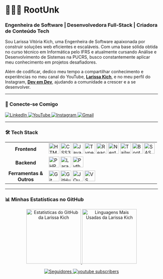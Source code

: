 # 👩🏻‍💻 RootUnk
### Engenheira de Software | Desenvolvedora Full-Stack | Criadora de Conteúdo Tech

<p align="left">
  Sou Larissa Vitória Kich, uma Engenheira de Software apaixonada por construir soluções web eficientes e escaláveis. Com uma base sólida obtida no curso técnico em Informática pelo IFRS e atualmente cursando Análise e Desenvolvimento de Sistemas na PUCRS, busco constantemente aplicar meu conhecimento em projetos desafiadores.
</p>

<p align="left">
  Além de codificar, dedico meu tempo a compartilhar conhecimento e experiências no meu canal do YouTube, <strong><a href="https://www.youtube.com/channel/UCo-gJ8RnTn5akHqHvO55DVA">Larissa Kich</a></strong>, e no meu perfil do Instagram, <strong><a href="https://www.instagram.com/dev_em_dev/">Dev em Dev</a></strong>, ajudando a comunidade a crescer e a se desenvolver.
</p>

---

### 🔗 Conecte-se Comigo
<p align="left">
  <a href="https://www.linkedin.com/in/seu-linkedin-aqui" target="_blank">
    <img src="https://img.shields.io/badge/LinkedIn-0077B5?style=for-the-badge&logo=linkedin&logoColor=white" alt="LinkedIn">
  </a>
  <a href="https://www.youtube.com/channel/UCo-gJ8RnTn5akHqHvO55DVA" target="_blank">
    <img src="https://img.shields.io/badge/YouTube-FF0000?style=for-the-badge&logo=youtube&logoColor=white" alt="YouTube">
  </a>
  <a href="https://www.instagram.com/dev_em_dev/" target="_blank">
    <img src="https://img.shields.io/badge/Instagram-E4405F?style=for-the-badge&logo=instagram&logoColor=white" alt="Instagram">
  </a>
  <a href="mailto:seu-email-aqui@dominio.com">
    <img src="https://img.shields.io/badge/Gmail-D14836?style=for-the-badge&logo=gmail&logoColor=white" alt="Gmail">
  </a>
</p>

---

### 🛠️ Tech Stack

<table align="center">
  <tr>
    <td align="center" width="120">
      <strong>Frontend</strong>
    </td>
    <td>
      <img src="https://cdn.jsdelivr.net/gh/devicons/devicon@latest/icons/html5/html5-original.svg" width="35" alt="HTML5" title="HTML5"/>
      <img src="https://cdn.jsdelivr.net/gh/devicons/devicon@latest/icons/css3/css3-original.svg" width="35" alt="CSS3" title="CSS3"/>
      <img src="https://cdn.jsdelivr.net/gh/devicons/devicon@latest/icons/javascript/javascript-original.svg" width="35" alt="JavaScript" title="JavaScript"/>
      <img src="https://cdn.jsdelivr.net/gh/devicons/devicon@latest/icons/typescript/typescript-original.svg" width="35" alt="TypeScript" title="TypeScript"/>
      <img src="https://cdn.jsdelivr.net/gh/devicons/devicon@latest/icons/react/react-original.svg" width="35" alt="React" title="React"/>
      <img src="https://cdn.jsdelivr.net/gh/devicons/devicon@latest/icons/nextjs/nextjs-original.svg" width="35" alt="Next.js" title="Next.js"/>
      <img src="https://cdn.jsdelivr.net/gh/devicons/devicon@latest/icons/tailwindcss/tailwindcss-original.svg" width="35" alt="Tailwind CSS" title="Tailwind CSS"/>
      <img src="https://cdn.jsdelivr.net/gh/devicons/devicon@latest/icons/bootstrap/bootstrap-original.svg" width="35" alt="Bootstrap" title="Bootstrap"/>
      <img src="https://cdn.jsdelivr.net/gh/devicons/devicon@latest/icons/sass/sass-original.svg" width="35" alt="SASS" title="SASS"/>
    </td>
  </tr>
  <tr>
    <td align="center">
      <strong>Backend</strong>
    </td>
    <td>
      <img src="https://cdn.jsdelivr.net/gh/devicons/devicon@latest/icons/php/php-original.svg" width="35" alt="PHP" title="PHP"/>
      <img src="https://cdn.jsdelivr.net/gh/devicons/devicon@latest/icons/laravel/laravel-original.svg" width="35" alt="Laravel" title="Laravel"/>
      <img src="https://cdn.jsdelivr.net/gh/devicons/devicon@latest/icons/python/python-original.svg" width="35" alt="Python" title="Python"/>
    </td>
  </tr>
  <tr>
    <td align="center">
      <strong>Ferramentas & Outros</strong>
    </td>
    <td>
      <img src="https://cdn.jsdelivr.net/gh/devicons/devicon@latest/icons/git/git-original.svg" width="35" alt="Git" title="Git"/>
      <img src="https://cdn.jsdelivr.net/gh/devicons/devicon@latest/icons/github/github-original.svg" width="35" alt="GitHub" title="GitHub"/>
      <img src="https://cdn.jsdelivr.net/gh/devicons/devicon@latest/icons/jquery/jquery-original.svg" width="35" alt="JQuery" title="JQuery"/>
      <img src="https://cdn.jsdelivr.net/gh/devicons/devicon@latest/icons/vscode/vscode-original.svg" width="35" alt="VS Code" title="VS Code"/>
    </td>
  </tr>
</table>

---

### 📊 Minhas Estatísticas no GitHub

<p align="center">
  <a href="https://github.com/Larissakich">
    <img height="180em" src="https://github-readme-stats.vercel.app/api?username=Larissakich&show_icons=true&theme=tokyonight&include_all_commits=true&count_private=true&locale=pt-br" alt="Estatísticas do GitHub da Larissa Kich"/>
  </a>
  <a href="https://github.com/Larissakich">
    <img height="180em" src="https://github-readme-stats.vercel.app/api/top-langs/?username=larissakich&layout=compact&langs_count=7&theme=tokyonight&locale=pt-br&custom_title=Linguagens Mais Usadas" alt="Linguagens Mais Usadas da Larissa Kich"/>
  </a>
</p>

<p align="center">
  <a href="https://github.com/Larissakich?tab=followers">
      <img alt="Seguidores" title="Me siga no GitHub" src="https://custom-icon-badges.demolab.com/github/followers/Larissakich?color=236ad3&labelColor=1155ba&style=for-the-badge&logo=github&label=Seguidores&logoColor=white"/>
  </a>
  <a href="https://www.youtube.com/channel/UCo-gJ8RnTn5akHqHvO55DVA">
      <img alt="youtube subscribers" title="Inscreva-se no meu canal" src="https://custom-icon-badges.demolab.com/youtube/channel/subscribers/UCo-gJ8RnTn5akHqHvO55DVA?color=%23E05D44&label=Inscreva-se&logo=video&logoColor=white&style=for-the-badge&labelColor=CE4630"/>
  </a>
</p>
